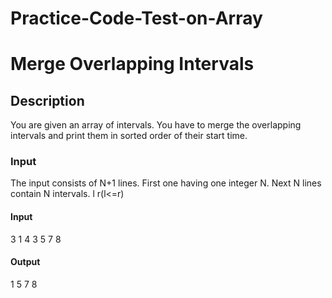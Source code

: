 # Practice-Code-Test-on-Array
# Merge Overlapping Intervals
## Description
You are given an array of intervals. You have to merge the overlapping intervals and print them in sorted order of their start time.
### Input
The input consists of N+1 lines. First one having one integer N. Next N lines contain N intervals. l r(l<=r)

#### Input

3
1 4
3 5
7 8

#### Output
1 5
7 8
